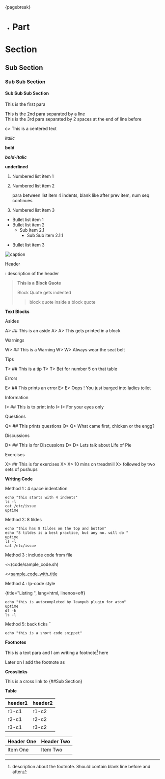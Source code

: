 {pagebreak}

- # Part

# Section

## Sub Section

### Sub Sub Section

#### Sub Sub Sub Section

This is the
first para

This is the 2nd para
separated by a line  
This is the 3rd para separated by 2 spaces at the end of line before  

c>  This is a centered text

*italic*

**bold**

***bold-italic***

____underlined____

1. Numbered list item 1
1. Numbered list item 2

    para between list item 4 indents,
    blank like after prev item, num seq continues

1. Numbered list item 3  


* Bullet list item 1
* Bullet list item 2
  * Sub Item 2.1
    * Sub Sub item 2.1.1
- Bullet list item 3

![caption](images/path_to_image)

Header

: description of the header


> **This is a Block Quote**
>
> Block Quote gets indented
>
> > block quote inside a block quote


**Text Blocks**

Asides

A> ## This is an aside
A>
A> This gets printed in a block

Warnings

W> ## This is a Warning
W>
W> Always wear the seat belt

Tips

T> ## This is a tip
T>
T> Bet for number 5 on that table

Errors

E> ## This prints an error
E>
E> Oops ! You just barged into ladies toilet

Information

I> ## This is to print info
I>
I>  For your eyes only


Questions

Q> ## This prints questions
Q>
Q> What came first, chicken or the engg?


Discussions

D> ## This is for Discussions
D>
D> Lets talk about Life of Pie


Exercises

X> ## This is for exercises
X>
X> 10 mins on treadmill
X> followed by two sets of pushups

**Writing Code**

Method 1 : 4 space indentation

    echo "this starts with 4 indents"
    ls -l
    cat /etc/issue
    uptime

Method 2: 8 tildes

~~~~~~~~
echo "this has 8 tildes on the top and bottom"
echo "8 tildes is a best practice, but any no. will do "
uptime
ls -l
cat /etc/issue
~~~~~~~~

Method 3 : include code from file

<<(code/sample_code.sh)

<<[sample_code_with_title](code/sample_code.sh)

Method 4 : lp-code style

{title="Listing ", lang=html, linenos=off}
~~~~~~~
echo "this is autocompleted by leanpub plugin for atom"
uptime
df -h
ls -l  
~~~~~~~

Method 5: back ticks ``

`echo "this is a short code snippet"`


**Footnotes**

This is a text para
and I am writing a
footnote[^tag1] here

Later on I add the footnote as

[^tag1]: description about the footnote. Should contain blank line before and after


**Crosslinks**

This is a cross link to {##Sub Section}

**Table**

| header1 | header2
|---------|---------
| r1-c1 | r1-c2
| r2-c1 | r2-c2
| r3-c1 | r3-c2

| Header One     | Header Two     |
| :------------- | :------------- |
| Item One       | Item Two       |
